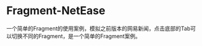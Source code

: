 Fragment-NetEase
================

一个简单的Fragment的使用案例，模拟之前版本的网易新闻，点击底部的Tab可以切换不同的Fragment，是一个简单的Fragment案例。